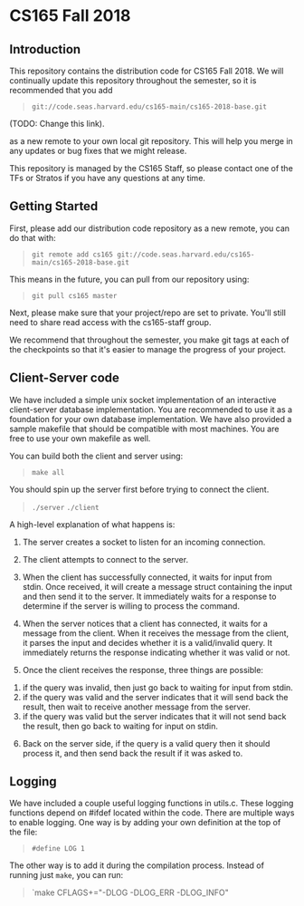 # CS165 Fall 2018

## Introduction

This repository contains the distribution code for CS165 Fall 2018.
We will continually update this repository throughout the semester,
so it is recommended that you add

> `git://code.seas.harvard.edu/cs165-main/cs165-2018-base.git`

(TODO: Change this link).

as a new remote to your own local git repository. This will help you
merge in any updates or bug fixes that we might release.

This repository is managed by the CS165 Staff, so please contact one
of the TFs or Stratos if you have any questions at any time.

## Getting Started


First, please add our distribution code repository as a new remote,
you can do that with:

> `git remote add cs165 git://code.seas.harvard.edu/cs165-main/cs165-2018-base.git`

This means in the future, you can pull from our repository using:

> `git pull cs165 master`

Next, please make sure that your project/repo are set to private.
You'll still need to share read access with the cs165-staff group.

We recommend that throughout the semester, you make git tags at each of
the checkpoints so that it's easier to manage the progress of your project.

## Client-Server code
We have included a simple unix socket implementation of an interactive
client-server database implementation. You are recommended to use it
as a foundation for your own database implementation. We have also
provided a sample makefile that should be compatible with most machines.
You are free to use your own makefile as well.

You can build both the client and server using:

> `make all`

You should spin up the server first before trying to connect the client.

> `./server`
> `./client`

A high-level explanation of what happens is:

1. The server creates a socket to listen for an incoming connection.

2. The client attempts to connect to the server.

3. When the client has successfully connected, it waits for input from stdin.
Once received, it will create a message struct containing the input and
then send it to the server.  It immediately waits for a response to determine
if the server is willing to process the command.

4. When the server notices that a client has connected, it waits for a message
from the client.  When it receives the message from the client, it parses the
input and decides whether it is a valid/invalid query.
It immediately returns the response indicating whether it was valid or not.

5. Once the client receives the response, three things are possible:
1) if the query was invalid, then just go back to waiting for input from stdin.
2) if the query was valid and the server indicates that it will send back the
result, then wait to receive another message from the server.
3) if the query was valid but the server indicates that it will not send back
the result, then go back to waiting for input on stdin.

6. Back on the server side, if the query is a valid query then it should
process it, and then send back the result if it was asked to.

## Logging

We have included a couple useful logging functions in utils.c.
These logging functions depend on #ifdef located within the code.
There are multiple ways to enable logging. One way is by adding your own
definition at the top of the file:

> `#define LOG 1`

The other way is to add it during the compilation process. Instead of running
just `make`, you can run:

> `make CFLAGS+="-DLOG -DLOG_ERR -DLOG_INFO"
